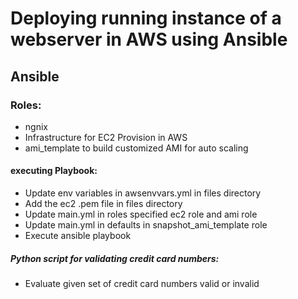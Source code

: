 # Deploying running instance of a webserver  in AWS using Ansible

## Ansible 

### Roles:
  - ngnix
  - Infrastructure for  EC2 Provision in AWS
  - ami_template to build customized AMI for auto scaling

#### executing Playbook:
  - Update  env variables in awsenvvars.yml in files directory
  - Add the ec2 .pem file in files directory
  - Update main.yml in roles specified  ec2 role and ami role
  - Update main.yml in defaults in snapshot_ami_template role
  - Execute ansible  playbook

##### Python script for validating credit card numbers:
  - Evaluate given set of credit card numbers valid or invalid


